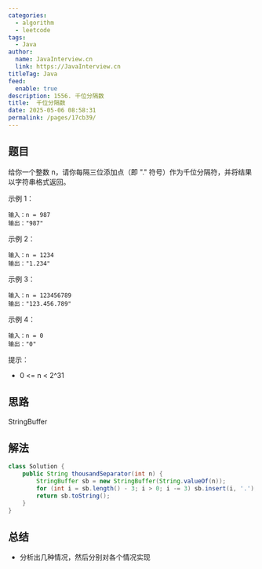 ```yaml
---
categories: 
  - algorithm
  - leetcode
tags: 
  - Java
author: 
  name: JavaInterview.cn
  link: https://JavaInterview.cn
titleTag: Java
feed: 
  enable: true
description: 1556. 千位分隔数
title:  千位分隔数
date: 2025-05-06 08:58:31
permalink: /pages/17cb39/
---
```


## 题目

给你一个整数 n，请你每隔三位添加点（即 "." 符号）作为千位分隔符，并将结果以字符串格式返回。



示例 1：

    输入：n = 987
    输出："987"
示例 2：

    输入：n = 1234
    输出："1.234"
示例 3：

    输入：n = 123456789
    输出："123.456.789"
示例 4：

    输入：n = 0
    输出："0"


提示：

* 0 <= n < 2^31


## 思路

StringBuffer

## 解法
```java
class Solution {
    public String thousandSeparator(int n) {
        StringBuffer sb = new StringBuffer(String.valueOf(n));
        for (int i = sb.length() - 3; i > 0; i -= 3) sb.insert(i, '.');
        return sb.toString();
    }
}

```

## 总结

- 分析出几种情况，然后分别对各个情况实现 
